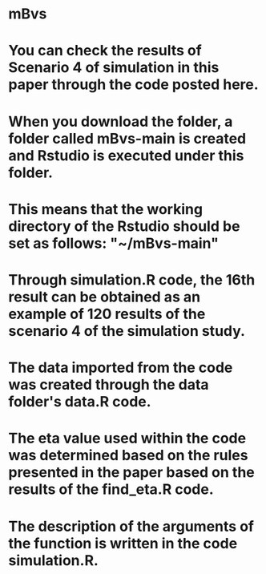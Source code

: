 # mBvs

# You can check the results of Scenario 4 of simulation in this paper through the code posted here.

# When you download the folder, a folder called mBvs-main is created and Rstudio is executed under this folder.
# This means that the working directory of the Rstudio should be set as follows: "~/mBvs-main"
# Through simulation.R code, the 16th result can be obtained as an example of 120 results of the scenario 4 of the simulation study.

# The data imported from the code was created through the data folder's data.R code.
# The eta value used within the code was determined based on the rules presented in the paper based on the results of the find_eta.R code.
# The description of the arguments of the function is written in the code simulation.R.
